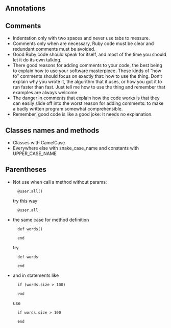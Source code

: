 Annotations
-----------

## Comments
- Indentation only with two spaces and never use tabs to messure.
- Comments only when are necessary, Ruby code must be clear and redundant comments must be avoided.
- Good Ruby code should speak for itself, and most of the time you should let it
do its own talking.
- There good reasons for adding comments to your code, the best being to
explain how to use your software masterpiece. These kinds of “how to” comments
should focus on exactly that: how to use the thing. Don’t explain why you wrote it,
the algorithm that it uses, or how you got it to run faster than fast. Just tell me how
to use the thing and remember that examples are always welcome
- The danger in comments that explain how the code works is that they can easily
slide off into the worst reason for adding comments: to make a badly written program somewhat comprehensible.
- Remember, good code is like a good joke: It needs no explanation.

## Classes names and methods
- Classes with CamelCase
- Everywhere else with snake_case_name and constants with UPPER_CASE_NAME

## Parentheses
- Not use when call a method without params:
  
  ```
    @user.all()
  ```
  
  try this way

  ```
    @user.all
  ```

- the same case for method definition

  ```
    def words()

    end
  ```

  try

  ```
    def words

    end
  ```

- and in statements like

  ```
    if (words.size > 100)

    end
  ```

  use

  ```
    if words.size > 100

    end
  ```


